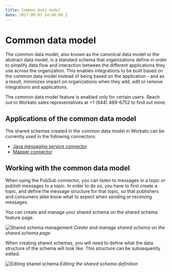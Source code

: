 ```yaml
---
title: Common data model
date: 2017-09-07 14:00:00 Z
---
```


# Common data model
The common data model, also known as the canonical data model or the abstract data model, is a standard schema that organizations define in order to simplify data flow and interaction between the different applications they use across the organization. This enables integrations to be built based on the common data model instead of being based on the application - and as a result, minimizes impact on organizations when they add, edit or remove integrations and applications.

The common data model feature is enabled only for certain users. Reach out to Workato sales representatives at +1 (844) 469-6752 to find out more.

## Applications of the common data model
The shared schemas created in the common data model in Workato can be currently used in the following connectors:

- [Java messaging service connector](/connectors/jms.md)
- [Mapper connector](/connectors/mapper.md)

## Working with the common data model
When using the PubSub connector, you can listen to messages in a topic or publish messages to a topic. In order to do so, you have to first create a topic, and define the message structure for that topic, so that publishers and consumers alike know what to expect when sending or receiving messages.

You can create and manage your shared schema on the shared schema feature page.

![Shared schema management](~@img/features/common-data-model/shared-schema-management.png)
*Create and manage shared schema on the shared schema page*

When creating shared schemas, you will need to define what the data structure of the schema will look like. This structure can be subsequently edited.

![Editing shared schema](~@img/features/common-data-model/editing-schema.gif)
*Editing the shared schema definition*
